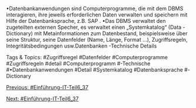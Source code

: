 •Datenbankanwendungen sind Computerprogramme, die mit dem DBMS interagieren, ihre jeweils erforderlichen 
Daten verwalten und speichern mit Hilfe der Datenbanksprache, z.B. SAP .
•Das DBMS verwaltet den zugeteilten externen Specher, es verwaltet einen „Systemkatalog“ (Data -Dictionary) mit 
Metainformationen zum Datenbestand, beispielsweise über seine Struktur, seine Datenfelder (Name, Länge, 
Format …), Zugriffsregeln, Integritätsbedingungen usw.Datenbanken -Technische Details

   Tags & Topics:
   #Zugriffsregel
   #Datenfelder
   #Computerprogramme
   #Zugriffsregeln
   #detail
   #Computerprogramm
   #-Technische
   #•Datenbankanwendungen
   #Detail
   #Systemkatalog
   #Datenbanksprache
   #-Dictionary

[Previous: #Einführung-IT-Teil6_37](Einführung-IT-Teil6_37.md)

[Next: #Einführung-IT-Teil6_37](Einführung-IT-Teil6_37.md)